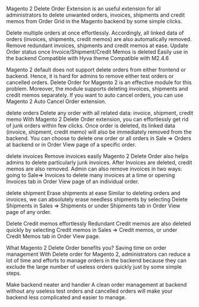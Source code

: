 Magento 2 Delete Order Extension is an useful extension for all administrators to delete unwanted orders, invoices, shipments and credit memos from Order Grid in the Magento backend by some simple clicks.

Delete multiple orders at once effortlessly. Accordingly, all linked data of orders (invoices, shipments, credit memos) are also automatically removed.
Remove redundant invoices, shipments and credit memos at ease.
Update Order status once Invoice/Shipment/Credit Memos is deleted
Easily use in the backend
Compatible with Hyva theme
Compatible with M2.4.6

Magento 2 default does not support delete orders from either frontend or backend. Hence, it is hard for admins to remove either test orders or cancelled orders. Delete Order for Magento 2 is an effective module for this problem. Moreover, the module supports deleting invoices, shipments and credit memos separately.  If you want to auto cancel orders, you can use Magento 2 Auto Cancel Order extension.

delete orders
Delete any order with all related data: invoice, shipment, credit memo
With Magento 2 Delete Order extension, you can effortlessly get rid of junk orders within few clicks. Once order is deleted, its linked data (invoice, shipment, credit memo) will also be immediately removed from the backend. You can choose to delete one order or all orders in Sale => Orders at backend or in Order View page of a specific order.

delete invoices
Remove invoices easily
Magento 2 Delete Order also helps admins to delete particularly junk invoices. After Invoices are deleted, credit memos are also removed. Admin can also remove invoices in two ways: going to Sale=> Invoices to delete many invoices at a time or opening Invoices tab in Order View page of an individual order.

delete shipment
Erase shipments at ease
Similar to deleting orders and invoices, we can absolutely erase needless shipments by selecting Delete Shipments in Sales => Shipments or under Shipments tab in Order View page of any order.

Delete Credit memos effortlessly
Redundant Credit memos are also deleted quickly by selecting Credit memos in Sales => Credit memos, or under Credit Memos tab in Order View page.

What Magento 2 Delete Order benefits you?
Saving time on order management
With Delete order for Magento 2, administrators can reduce a lot of time and efforts to manage orders in the backend because they can exclude the large number of useless orders quickly just by some simple steps.

Make backend neater and handier
A clean order management at backend without any useless test orders and cancelled orders will make your backend less complicated and easier to manage.